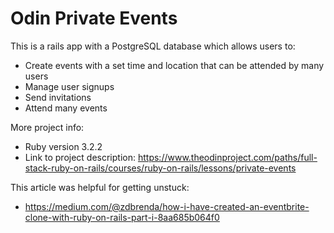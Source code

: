 # Odin Private Events

This is a rails app with a PostgreSQL database which allows users to:
* Create events with a set time and location that can be attended by many users
* Manage user signups
* Send invitations
* Attend many events

More project info:
* Ruby version 3.2.2
* Link to project description: https://www.theodinproject.com/paths/full-stack-ruby-on-rails/courses/ruby-on-rails/lessons/private-events

This article was helpful for getting unstuck:
* https://medium.com/@zdbrenda/how-i-have-created-an-eventbrite-clone-with-ruby-on-rails-part-i-8aa685b064f0